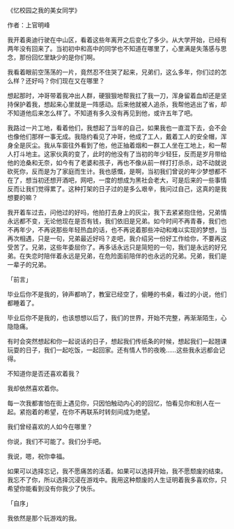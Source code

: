《忆校园之我的美女同学》

作者：上官明峰

我开着奥迪行驶在中山区，看着这些年离开之后变化了多少。从大学开始，已经有两年没有回来了。当初初中和高中的同学也不知道在哪里了，心里满是失落感与思念，那份回忆里缺少的是你们啊。

我看着眼前空荡荡的一片，竟然忍不住哭了起来，兄弟们，这么多年，你们过的怎么样？还好吗？你们现在又在哪里？

想起那时，冲哥带着我冲出人群，硬狠狠地帮我扛了我一刀，浑身留着血却还是坚持保护着我，想起来心里就是一阵感动。后来他就被人追杀，我帮他逃出了省，却不知道他后来怎么样了。不知道有多久没有再见到他，或许五年了吧。

我路过一片工地，看着他们，我想起了当年的自己，如果我也一直混下去，会不会也像他们那样一事无成。我隐约看见了冲哥，他成了工人，戴着工人的安全帽，浑身全是灰尘。我从车窗往外看到了他，他正抽着烟和一群工人坐在工地上，和一帮人打斗地主。这家伙真的变了，此时的他没有了当初的年少轻狂，反而是岁月带给他的沧桑和无奈，如今有了老婆和孩子，再也不像从前一样打打杀杀，动不动就说砍死你，反而是为了家庭而生计。我也感慨，是啊，当初我们曾说的年少梦想都不在了，想当初还想开酒吧，网吧，一度的想成为黑社会老大，可是后来的一些事情反而让我们觉得累了。这种打架的日子过的是多么艰辛，我问过自己，这真的是我想要的嘛？

我开着车过去，问他过的好吗，他拍打去身上的灰尘，我下去紧紧抱住他，兄弟情永远都不变，无论他现在是否有钱，我们依旧是兄弟。如今时间不再青春，我们也不再年少，不再说那些年轻热血的话，也不再说着那些冲动和难以实现的梦想，当再次相遇，只是一句，兄弟最近好吗？走吧，我介绍另一份好工作给你，不要再这受苦了。兄弟，这些年委屈你了。再多话永远只是简短的一句，我们是永远的好兄弟。在失恋时陪伴着永远是兄弟，在危险面前陪伴的也永远的兄弟。兄弟，我们是一辈子的兄弟。

「前言」

毕业后你不是我的，钟声都响了，教室已经空了，偷睡的书桌，看过的小说，他们都睡着了。

毕业后你不是我的，也该想想以后了，我们的世界，开始不完整，再渐渐陌生，心隐隐痛。

有时会突然想起和你一起说话的日子，想起我们传纸条的时候，想起我们一起翘课玩耍的日子，我们一起吃饭，一起回家。还有情人节的夜晚……这些我永远都会记得。

不知道你是否还喜欢着我？

我却依然喜欢着你。

每一次我都害怕在街上遇见你，只因怕触动内心的的回忆，怕看见你和别人在一起。紧抱着的希望，在你不再联系时转刻间成为绝望。

我们曾经喜欢的人如今在哪里？

你说，我们不可能了。我们分手吧。

我说，嗯，祝你幸福。

如果可以选择忘记，我不愿痛苦的活着。如果可以选择开始，我不愿颓废的结束。我忘不了你，所以选择沉浸在游戏中。我用这种颓废的人生证明着我多喜欢你，只希望你能看到没有你我少了快乐。

「自序」

我依然是那个玩游戏的我。
